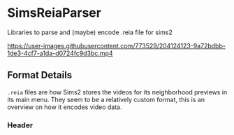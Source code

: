 # SimsReiaParser
Libraries to parse and (maybe) encode .reia file for sims2

https://user-images.githubusercontent.com/773529/204124123-9a72bdbb-1de3-4cf7-a1da-d0724fc9d3bc.mp4

## Format Details

`.reia` files are how Sims2 stores the videos for its neighborhood previews in
its main menu. They seem to be a relatively custom format, this is an overview
on how it encodes video data.

### Header
